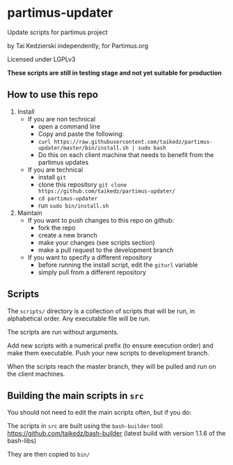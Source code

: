 # partimus-updater

Update scripts for partimus project

by Tai Kedzierski independently, for Partimus.org

Licensed under LGPLv3

**These scripts are still in testing stage and not yet suitable for production**

## How to use this repo

1. Install
	* If you are non technical
		* open a command line
		* Copy and paste the following:
		* `curl https://raw.githubusercontent.com/taikedz/partimus-updater/master/bin/install.sh | sudo bash`
		* Do this on each client machine that needs to benefit from the partimus updates
	* If you are technical
		* install `git`
		* clone this repository `git clone https://github.com/taikedz/partimus-updater/`
		* `cd partimus-updater`
		* run `sudo bin/install.sh`
2. Maintain
	* If you want to push changes to this repo on github:
		* fork the repo
		* create a new branch
		* make your changes (see scripts section)
		* make a pull request to the development branch
	* If you want to specify a different repository
		* before running the install script, edit the `giturl` variable
		* simply pull from a different repository

## Scripts

The `scripts/` directory is a collection of scripts that will be run, in alphabetical order. Any executable file will be run.

The scripts are run without arguments.

Add new scripts with a numerical prefix (to ensure execution order) and make them executable. Push your new scripts to development branch.

When the scripts reach the master branch, they will be pulled and run on the client machines.

## Building the main scripts in `src`

You should not need to edit the main scripts often, but if you do:

The scripts in `src` are built using the `bash-builder` tool: https://github.com/taikedz/bash-builder (latest build with version 1.1.6 of the bash-libs)

They are then copied to `bin/`
